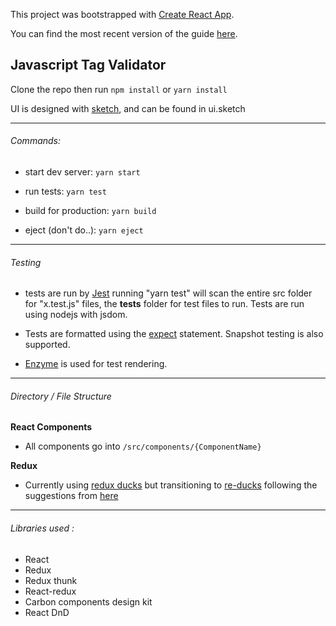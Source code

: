 This project was bootstrapped with [Create React App](https://github.com/facebookincubator/create-react-app).

You can find the most recent version of the guide [here](https://github.com/facebookincubator/create-react-app/blob/master/packages/react-scripts/template/README.md).

## Javascript Tag Validator

Clone the repo then run `npm install` or `yarn install`

UI is designed with [sketch](https://www.sketchapp.com/), and can be found in ui.sketch

---

###### Commands:

  - start dev server: `yarn start`

  - run tests: `yarn test`

  - build for production: `yarn build`

  - eject (don't do..): `yarn eject`

---

###### Testing

  * tests are run by [Jest](https://facebook.github.io/jest/) running "yarn test" will
    scan the entire src folder for "x.test.js" files, the __tests__ folder for test files to run.
    Tests are run using nodejs with jsdom.

  *  Tests are formatted using the [expect](https://facebook.github.io/jest/docs/en/expect.html) statement. 
     Snapshot testing is also supported.
    
  * [Enzyme](http://airbnb.io/enzyme/) is used for test rendering.

---

###### Directory / File Structure

**React Components**

  * All components go into `/src/components/{ComponentName}`

**Redux**

  * Currently using [redux ducks](https://github.com/erikras/ducks-modular-redux) but transitioning to [re-ducks](https://github.com/alexnm/re-ducks) following the suggestions from [here](https://medium.freecodecamp.org/scaling-your-redux-app-with-ducks-6115955638be)


---

###### Libraries used :

 - React
 - Redux
 - Redux thunk
 - React-redux
 - Carbon components design kit
 - React DnD
 